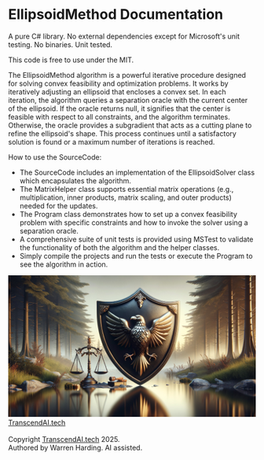 # EllipsoidMethod Documentation

A pure C# library. No external dependencies except for Microsoft's unit testing. No binaries. Unit tested.

This code is free to use under the MIT.

The EllipsoidMethod algorithm is a powerful iterative procedure designed for solving convex feasibility and optimization problems. It works by iteratively adjusting an ellipsoid that encloses a convex set. In each iteration, the algorithm queries a separation oracle with the current center of the ellipsoid. If the oracle returns null, it signifies that the center is feasible with respect to all constraints, and the algorithm terminates. Otherwise, the oracle provides a subgradient that acts as a cutting plane to refine the ellipsoid's shape. This process continues until a satisfactory solution is found or a maximum number of iterations is reached.

How to use the SourceCode:
- The SourceCode includes an implementation of the EllipsoidSolver class which encapsulates the algorithm.
- The MatrixHelper class supports essential matrix operations (e.g., multiplication, inner products, matrix scaling, and outer products) needed for the updates.
- The Program class demonstrates how to set up a convex feasibility problem with specific constraints and how to invoke the solver using a separation oracle.
- A comprehensive suite of unit tests is provided using MSTest to validate the functionality of both the algorithm and the helper classes.
- Simply compile the projects and run the tests or execute the Program to see the algorithm in action.

![AI Image](aiimage.jpg)
[TranscendAI.tech](https://TranscendAI.tech)<br>
<br>
Copyright [TranscendAI.tech](https://TranscendAI.tech) 2025.</br>
Authored by Warren Harding. AI assisted.